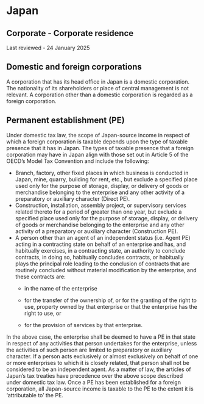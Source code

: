 # Japan
## Corporate - Corporate residence
Last reviewed - 24 January 2025
## Domestic and foreign corporations
A corporation that has its head office in Japan is a domestic corporation. The nationality of its shareholders or place of central management is not relevant.
A corporation other than a domestic corporation is regarded as a foreign corporation.
## Permanent establishment (PE)
Under domestic tax law, the scope of Japan-source income in respect of which a foreign corporation is taxable depends upon the type of taxable presence that it has in Japan. The types of taxable presence that a foreign corporation may have in Japan align with those set out in Article 5 of the OECD’s Model Tax Convention and include the following:
  * Branch, factory, other fixed places in which business is conducted in Japan, mine, quarry, building for rent, etc., but exclude a specified place used only for the purpose of storage, display, or delivery of goods or merchandise belonging to the enterprise and any other activity of a preparatory or auxiliary character (Direct PE).
  * Construction, installation, assembly project, or supervisory services related thereto for a period of greater than one year, but exclude a specified place used only for the purpose of storage, display, or delivery of goods or merchandise belonging to the enterprise and any other activity of a preparatory or auxiliary character (Construction PE).
  * A person other than an agent of an independent status (i.e. Agent PE) acting in a contracting state on behalf of an enterprise and has, and habitually exercises, in a contracting state, an authority to conclude contracts, in doing so, habitually concludes contracts, or habitually plays the principal role leading to the conclusion of contracts that are routinely concluded without material modification by the enterprise, and these contracts are: 
    * in the name of the enterprise
    * for the transfer of the ownership of, or for the granting of the right to use, property owned by that enterprise or that the enterprise has the right to use, or


    * for the provision of services by that enterprise.


In the above case, the enterprise shall be deemed to have a PE in that state in respect of any activities that person undertakes for the enterprise, unless the activities of such person are limited to preparatory or auxiliary character.
If a person acts exclusively or almost exclusively on behalf of one or more enterprises to which it is closely related, that person shall not be considered to be an independent agent.
As a matter of law, the articles of Japan’s tax treaties have precedence over the above scope described under domestic tax law.
Once a PE has been established for a foreign corporation, all Japan-source income is taxable to the PE to the extent it is ‘attributable to’ the PE.
